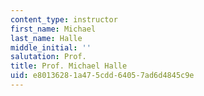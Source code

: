 ```yaml
---
content_type: instructor
first_name: Michael
last_name: Halle
middle_initial: ''
salutation: Prof.
title: Prof. Michael Halle
uid: e8013628-1a47-5cdd-6405-7ad6d4845c9e
---
```

